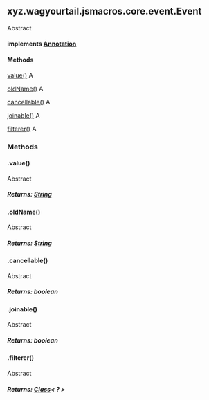 

xyz.wagyourtail.jsmacros.core.event.Event
-----------------------------------------

Abstract
#### implements [Annotation](https://docs.oracle.com/javase/8/docs/api/index.html?java/lang/annotation/Annotation.html)

#### Methods

[value()](#value-)
A


[oldName()](#oldName-)
A


[cancellable()](#cancellable-)
A


[joinable()](#joinable-)
A


[filterer()](#filterer-)
A



### Methods

#### .value()

Abstract

##### Returns: [String](https://docs.oracle.com/javase/8/docs/api/index.html?java/lang/String.html)



#### .oldName()

Abstract

##### Returns: [String](https://docs.oracle.com/javase/8/docs/api/index.html?java/lang/String.html)



#### .cancellable()

Abstract

##### Returns: boolean



#### .joinable()

Abstract

##### Returns: boolean



#### .filterer()

Abstract

##### Returns: [Class](https://docs.oracle.com/javase/8/docs/api/index.html?java/lang/Class.html)< ? >




